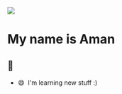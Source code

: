 
![](https://user-images.githubusercontent.com/18350557/176309783-0785949b-9127-417c-8b55-ab5a4333674e.gif)    

 My name is Aman 
============================================================================================================================

🤫
------------------



* 😄  I'm learning new stuff :) 
  



